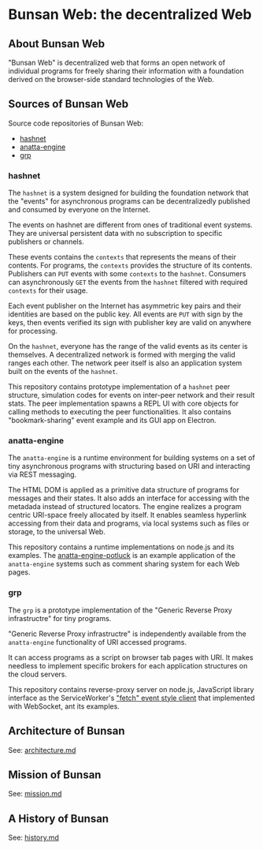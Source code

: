# Bunsan Web: the decentralized Web 

## About Bunsan Web

"Bunsan Web" is decentralized web that forms an open network of
individual programs for freely sharing their information
with a foundation derived on the browser-side standard technologies of the Web.



## Sources of Bunsan Web

Source code repositories of Bunsan Web:

- [hashnet](https://github.com/anatta-project/hashnet/)
- [anatta-engine](https://github.com/anatta-project/anatta-engine/)
- [grp](https://github.com/anatta-project/grp/)

### hashnet

The `hashnet` is a system designed for building the foundation network
that the "events" for asynchronous programs can be 
decentralizedly published and consumed by everyone on the Internet.

The events on hashnet are different from ones of traditional event systems.
They are universal persistent data with no subscription to 
specific publishers or channels.

These events contains the `contexts` that represents the means of 
their contents.
For programs, the `contexts` provides the structure of its contents.
Publishers can `PUT` events with some `contexts` to the `hashnet`.
Consumers can asynchronously `GET` the events 
from the `hashnet` filtered with required `contexts` for their usage.

Each event publisher on the Internet has asymmetric key pairs
and their identities are based on the public key.
All events are `PUT` with sign by the keys, then 
events verified its sign with publisher key are valid on anywhere
for processing.

On the `hashnet`, 
everyone has the range of the valid events as its center is themselves.
A decentralized network is formed with merging the valid ranges each other.
The network peer itself is also an application system
built on the events of the `hashnet`.

This repository contains prototype implementation of a `hashnet` peer 
structure, simulation codes for events on inter-peer network and 
their result stats.
The peer implementation spawns a REPL UI with core objects
for calling methods to executing the peer functionalities.
It also contains "bookmark-sharing" event example and 
its GUI app on Electron.

### anatta-engine

The `anatta-engine` is a runtime environment for building systems on
a set of tiny asynchronous programs with
structuring based on URI and interacting via REST messaging.

The HTML DOM is applied as a primitive data structure of programs for
messages and their states.
It also adds an interface for accessing with the metadada instead of 
structured locators.
The engine realizes a program centric URI-space freely allocated by itself.
It enables seamless hyperlink accessing from their data and programs,
via local systems such as files or storage, to the universal Web.

This repository contains a runtime implementations on node.js and its examples.
The 
[anatta-engine-potluck](https://github.com/anatta-project/anatta-engine-potluck/) is an example application of the `anatta-engine` systems such as
comment sharing system for each Web pages.

### grp

The `grp` is a prototype implementation of the 
"Generic Reverse Proxy infrastructre" for tiny programs.

"Generic Reverse Proxy infrastructre" is independently available 
from the `anatta-engine` functionality of URI accessed programs.

It can access programs as a script on browser tab pages with URI.
It makes needless to implement specific brokers for each application 
structures on the cloud servers.

This repository contains reverse-proxy server on node.js, 
JavaScript library interface as the ServiceWorker's 
["fetch" event style client](https://developer.mozilla.org/docs/Web/API/FetchEvent#Examples) that implemented with WebSocket,
ant its examples.


## Architecture of Bunsan

See: [architecture.md](architecture.md)

## Mission of Bunsan

See: [mission.md](mission.md)

## A History of Bunsan

See: [history.md](history.md)

